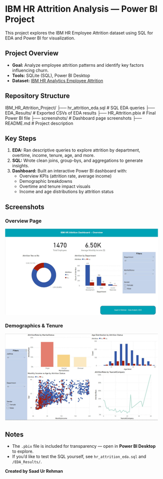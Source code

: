 # IBM HR Attrition Analysis — Power BI Project

This project explores the IBM HR Employee Attrition dataset using SQL for EDA and Power BI for visualization.

## Project Overview

- **Goal:** Analyze employee attrition patterns and identify key factors influencing churn.
- **Tools:** SQLite (SQL), Power BI Desktop
- **Dataset:** [IBM HR Analytics Employee Attrition](https://www.kaggle.com/datasets/pavansubhasht/ibm-hr-analytics-attrition-dataset)

## Repository Structure

IBM_HR_Attrition_Project/
 ├── hr_attrition_eda.sql       # SQL EDA queries
 ├── EDA_Results/               # Exported CSVs of EDA results
 ├── HR_Attrition.pbix          # Final Power BI file
 ├── screenshots/               # Dashboard page screenshots
 ├── README.md                  # Project description

## Key Steps

1. **EDA:** Ran descriptive queries to explore attrition by department, overtime, income, tenure, age, and more.
2. **SQL:** Wrote clean joins, group-bys, and aggregations to generate insights.
3. **Dashboard:** Built an interactive Power BI dashboard with:
   - Overview KPIs (attrition rate, average income)
   - Demographic breakdowns
   - Overtime and tenure impact visuals
   - Income and age distributions by attrition status

## Screenshots

### Overview Page
![Overview](screenshots/IBM_HR_ATTRITION_DASHBOARD_OVERVIEW.JPG)

### Demographics & Tenure
![Demographics](screenshots/DemographicInsights.JPG)


## Notes

- The `.pbix` file is included for transparency — open in **Power BI Desktop** to explore.
- If you’d like to test the SQL yourself, see `hr_attrition_eda.sql` and `/EDA_Results/`.


**Created by Saad Ur Rehman**

